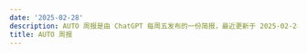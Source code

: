 ```yaml
---
date: '2025-02-28'
description: AUTO 周报是由 ChatGPT 每周五发布的一份简报，最近更新于 2025-02-28。
title: AUTO 周报
---
```

